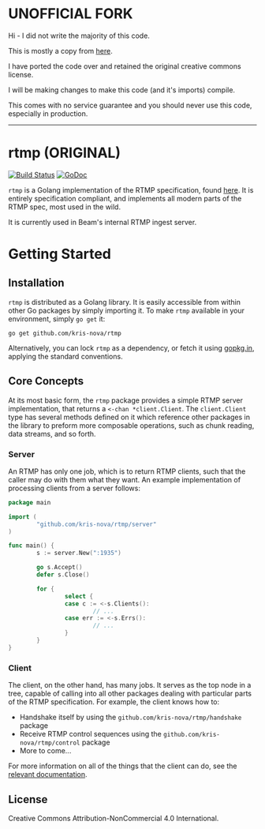 # UNOFFICIAL FORK

Hi - I did not write the majority of this code.

This is mostly a copy from [here](https://github.com/todostreaming/rtmp).

I have ported the code over and retained the original creative commons license.

I will be making changes to make this code (and it's imports) compile.  

This comes with no service guarantee and you should never use this code, especially in production.

--- 

# rtmp (ORIGINAL)

[![Build
Status](https://travis-ci.org/kris-nova/rtmp.svg?branch=master)](https://travis-ci.org/kris-nova/rtmp)
[![GoDoc](https://godoc.org/github.com/kris-nova/rtmp?status.svg)](https://godoc.org/github.com/kris-nova/rtmp)

`rtmp` is a Golang implementation of the RTMP specification, found
[here](http://www.adobe.com/devnet/rtmp.html). It is entirely specification
compliant, and implements all modern parts of the RTMP spec, most used in the
wild.

It is currently used in Beam's internal RTMP ingest server.

# Getting Started

## Installation

`rtmp` is distributed as a Golang library. It is easily accessible from within
other Go packages by simply importing it. To make `rtmp` available in your
environment, simply `go get` it:

```
go get github.com/kris-nova/rtmp
```

Alternatively, you can lock `rtmp` as a dependency, or fetch it using
[gopkg.in](http://labix.org/gopkg.in), applying the standard conventions.

## Core Concepts

At its most basic form, the `rtmp` package provides a simple RTMP server
implementation, that returns a `<-chan *client.Client`. The `client.Client` type
has several methods defined on it which reference other packages in the library
to preform more composable operations, such as chunk reading, data streams, and
so forth.

### Server

An RTMP has only one job, which is to return RTMP clients, such that the caller
may do with them what they want. An example implementation of processing clients
from a server follows:

```go
package main

import (
        "github.com/kris-nova/rtmp/server"
)

func main() {
        s := server.New(":1935")

        go s.Accept()
        defer s.Close()

        for {
                select {
                case c := <-s.Clients():
                        // ...
                case err := <-s.Errs():
                        // ...
                }
        }
}
```

### Client

The client, on the other hand, has many jobs. It serves as the top node in a
tree, capable of calling into all other packages dealing with particular parts
of the RTMP specification. For example, the client knows how to:

  * Handshake itself by using the `github.com/kris-nova/rtmp/handshake` package
  * Receive RTMP control sequences using the `github.com/kris-nova/rtmp/control`
    package
  * More to come...

For more information on all of the things that the client can do, see the
[relevant
documentation](https://godoc.org/github.com/kris-nova/rtmp/client#Client).

## License

Creative Commons Attribution-NonCommercial 4.0 International.
